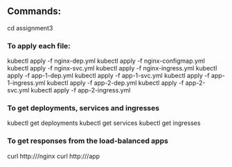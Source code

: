 ## Commands:

cd assignment3

### To apply each file:
kubectl apply -f nginx-dep.yml
kubectl apply -f nginx-configmap.yml
kubectl apply -f nginx-svc.yml
kubectl apply -f nginx-ingress.yml
kubectl apply -f app-1-dep.yml
kubectl apply -f app-1-svc.yml
kubectl apply -f app-1-ingress.yml
kubectl apply -f app-2-dep.yml
kubectl apply -f app-2-svc.yml
kubectl apply -f app-2-ingress.yml

### To get deployments, services and ingresses
kubectl get deployments
kubectl get services
kubectl get ingresses

### To get responses from the load-balanced apps
curl http://<link>/nginx
curl http://<link>/app

